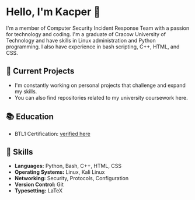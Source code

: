 # Hello, I'm Kacper 👋

I'm a member of Computer Security Incident Response Team with a passion for technology and coding. I'm a graduate of Cracow University of Technology and have skills in Linux administration and Python programming. I also have experience in bash scripting, C++, HTML, and CSS.

## 🔭 Current Projects

- I'm constantly working on personal projects that challenge and expand my skills.
- You can also find repositories related to my university coursework here.

## 📚 Education
- BTL1 Certification: [verified here](https://www.credly.com/badges/f1e6c3fc-0e79-4f62-9c6a-56b97afad9ef)

## 🌱 Skills

- **Languages:** Python, Bash, C++, HTML, CSS
- **Operating Systems:** Linux, Kali Linux
- **Networking:** Security, Protocols, Configuration
- **Version Control:** Git
- **Typesetting:** LaTeX
